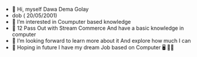 - 👋 Hi, myself Dawa Dema Golay 
- dob ( 20/05/2001)
- 🙂 I’m interested in Coumputer based knowledge 
- 👀 12 Pass Out with Stream Commerce
    And have a basic knowledge in computer 
- 💜 I’m looking forward to learn more about it
      And explore how much I can
- 🙏 Hoping in future I have my dream Job based on 
         Computer 🖥 👩‍💻 
<!---
Webdevment/Webdevment is a ✨ special ✨ repository because its `README.md` (this file) appears on your GitHub profile.
You can click the Preview link to take a look at your changes.
--->
